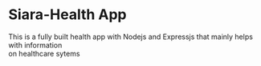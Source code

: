 # Siara-Health App
This is a fully built health app with Nodejs and Expressjs that mainly helps with information<br> on healthcare sytems
